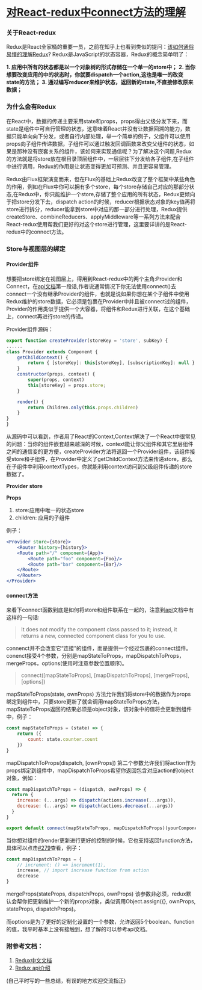 # [对React-redux中connect方法的理解](https://segmentfault.com/a/1190000010416732)

### 关于React-redux

Redux是React全家桶的重要一员，之前在知乎上也看到类似的提问：[该如何通俗易懂的理解Redux](https://www.zhihu.com/question/41312576)?
Redux是JavaScript的状态容器，Redux的概念简单明了：

**1. 应用中所有的状态都是以一个对象树的形式存储在一个单一的store中；**
**2. 当你想要改变应用的中的状态时，你就要dispatch一个action,这也是唯一的改变state的方法；**
**3. 通过编写reducer来维护状态，返回新的state,不直接修改原来数据；**

### 为什么会有Redux

在React中，数据的传递主要采用state和props，props得由父级分发下来，而state是组件中可自行管理的状态，这意味着React并没有让数据回溯的能力，数据只能单向向下分发，或者自行内部处理，举一个简单的例子，父组件可以使用props向子组件传递数据，子组件可以通过触发回调函数来改变父组件的状态，如果是那种没有嵌套关系的组件，该如何来实现通信呢？为了解决这个问题,Redux的方法就是将store放在根目录顶层组件中，一层层往下分发给各子组件,在子组件中进行调用，Redux的作用是让状态变得更加可预测、并且更容易管理。

Redux由Flux框架演变而来，但在Flux的基础上Redux改变了整个框架中某些角色的作用，例如在Flux中你可以拥有多个store，每个store存储自己对应的那部分状态,在Redux中，你只能维护一个store,存储了整个应用的所有状态，Redux更倾向于把store分发下去，dispatch action的时候，reducer根据状态对象的key值再将store进行拆分，reducer能拿到store中对应的那一部分进行处理，Redux提供createStore、combineReducers、applyMiddleware等一系列方法来配合React-redux使用帮我们更好的对这个store进行管理，这里要详讲的是React-redux中的connect方法。

### Store与视图层的绑定

#### Provider组件

想要把store绑定在视图层上，得用到React-redux中的两个主角:Provider和Connect，在[api文档](https://github.com/reactjs/react-redux/blob/master/docs/api.md#provider-store)第一段话,作者说通常情况下你无法使用connect()去connect一个没有继承Provider的组件，也就是说如果你想在某个子组件中使用Redux维护的store数据，它必须是包裹在Provider中并且被connect过的组件，Provider的作用类似于提供一个大容器，将组件和Redux进行关联，在这个基础上，connect再进行store的传递。

Provider组件源码：

```js
export function createProvider(storeKey = 'store', subKey) {
......
class Provider extends Component {
    getChildContext() {
        return { [storeKey]: this[storeKey], [subscriptionKey]: null }
    }
    constructor(props, context) {
        super(props, context)
        this[storeKey] = props.store;
    }

    render() {
        return Children.only(this.props.children)
    }
}
}
```

从源码中可以看到，作者用了React的Context,Context解决了一个React中很常见的问题：当你的组件嵌套越来越深的时候，context能让你父组件和其它里层组件之间的通信变的更方便，createProvider方法将返回一个Provider组件，该组件接受store和子组件，在Provider中定义了getChildContext方法来传递store，那么在子组件中利用contextTypes，你就能利用context访问到父级组件传递的store数据了。

**Provider store**

**Props**

1. store:应用中唯一的状态store
2. children: 应用的子组件

例子：

```jsx
<Provider store={store}>
    <Router history={history}>
    <Route path="/" component={App}>
        <Route path="foo" component={Foo}/>
        <Route path="bar" component={Bar}/>
    </Route>
    </Router>
</Provider>
```

#### connect方法

来看下connect函数到底是如何将store和组件联系在一起的，注意到[api](https://github.com/reactjs/react-redux/blob/master/docs/api.md#connectmapstatetoprops-mapdispatchtoprops-mergeprops-options)文档中有这样的一句话:

> It does not modify the component class passed to it; instead, it returns a new, connected component class for you to use.

connenct并不会改变它“连接”的组件，而是提供一个经过包裹的connect组件。 conenct接受4个参数，分别是mapStateToProps，mapDispatchToProps，mergeProps，options(使用时注意参数位置顺序)。

> connect([mapStateToProps], [mapDispatchToProps], [mergeProps], [options])

mapStateToProps(state, ownProps) 方法允许我们将store中的数据作为props绑定到组件中，只要store更新了就会调用mapStateToProps方法，mapStateToProps返回的结果必须是object对象，该对象中的值将会更新到组件中，例子：

```js
const mapStateToProps = (state) => {
    return ({
        count: state.counter.count
    })
}
```

mapDispatchToProps(dispatch, [ownProps]) 第二个参数允许我们将action作为props绑定到组件中，mapDispatchToProps希望你返回包含对应action的object对象，例如：

```js
const mapDispatchToProps = (dispatch, ownProps) => {
  return {
    increase: (...args) => dispatch(actions.increase(...args)),
    decrease: (...args) => dispatch(actions.decrease(...args))
  }
}

export default connect(mapStateToProps, mapDispatchToProps)(yourComponent)
```

当你想对组件的render更新进行更好的控制的时候，它也支持返回function方法，具体可以点击[#279](https://github.com/reactjs/react-redux/pull/279)查看，例子：

```js
const mapDispatchToProps = {
    // increment: () => increment(1),
    increase, // import increase function from action
    decrease 
}
```

mergeProps(stateProps, dispatchProps, ownProps) 该参数非必须，redux默认会帮你把更新维护一个新的props对象，类似调用Object.assign({}, ownProps, stateProps, dispatchProps)。

而options是为了更好的定制化设置的一个参数，允许返回5个boolean、function的值，我平时基本上没有接触到，想了解的可以参考api文档。



### 附参考文档：

1. [Redux中文文档](http://www.redux.org.cn/)
2. [Redux api介绍](https://github.com/reactjs/react-redux/blob/master/docs/api.md#connectmapstatetoprops-mapdispatchtoprops-mergeprops-options)

(自己平时写的一些总结，有误的地方欢迎交流指正)